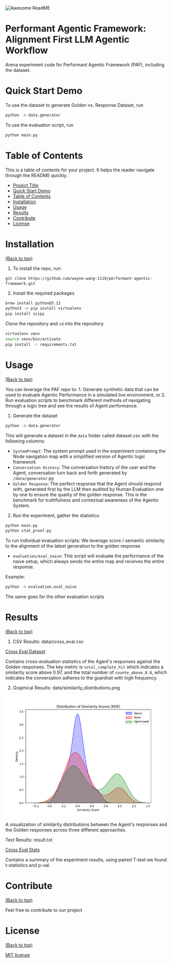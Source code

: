 ![Awesome ReadME](https://media.licdn.com/dms/image/v2/D5616AQGHD9BS-MxP6A/profile-displaybackgroundimage-shrink_350_1400/profile-displaybackgroundimage-shrink_350_1400/0/1719351839679?e=1742428800&v=beta&t=RsX9uLGbWrhOcwdqOyGnadSrm5IGqUItSG5sQaLOFBk)

# Performant Agentic Framework: Alignment First LLM Agentic Workflow

Arena experiment code for Performant Agentic Framework (PAF), including the dataset.

# Quick Start Demo

To use the dataset to generate Golden vs. Response Dataset, run

```bash
python -m data.generator
```

To use the evaluation script, run

```bash
python main.py
```

# Table of Contents

This is a table of contents for your project. It helps the reader navigate through the README quickly.

- [Project Title](#project-title)
- [Quick Start Demo](#quick-start-demo)
- [Table of Contents](#table-of-contents)
- [Installation](#installation)
- [Usage](#usage)
- [Results](#results)
- [Contribute](#contribute)
- [License](#license)

# Installation

[(Back to top)](#table-of-contents)

1. To install the repo, run:

```shell
git clone https://github.com/wayne-wang-1119/performant-agentic-framework.git
```

2. Install the required packages

```bash
brew install python@3.12
python3 -m pip install virtualenv
pip install scipy
```

Clone the repository and `cd` into the repository

```bash
virtualenv venv
source venv/bin/activate
pip install -r requirements.txt
```

# Usage

[(Back to top)](#table-of-contents)

You can leverage the PAF repo to: 1. Generate synthetic data that can be used to evaluate Agentic Performance in a simulated live environment, or 2. Run evaluation scripts to benchmark different methods of navigating through a logic tree and see the results of Agent performance.

1.  Generate the dataset

```bash
python -m data.generator
```

This will generate a dataset in the `data` folder called dataset.csv with the following columns:

- `SystemPrompt`: The system prompt used in the experiment containing the Node navigation map with a simplified version of Agentic logic framework
- `Conversation History`: The conversation history of the user and the Agent, conversation turn back and forth generated by `/data/generator`.py
- `Golden Response`: The perfect response that the Agent should respond with, generated first by the LLM then audited by Human Evaluation one by one to ensure the quality of the golden response. This is the benchmark for truthfulness and contextual awareness of the Agentic System.

2. Run the experiment, gather the statistics:

```bash
python main.py
python stat_proof.py
```

To run individual evaluation scripts:
We leverage score / semantic similarity to the alignment of the latest generation to the golden response.

- `evaluation/eval_naive`: This script will evaluate the performance of the naive setup, which always sends the entire map and receives the entire response.

Example:

```bash
python -m evaluation.eval_naive
```

The same goes for the other evaluation scripts

# Results

[(Back to top)](#table-of-contents)


1. CSV Results: data/cross_eval.csv

[Cross Eval Dataset](./data/cross_eval.csv)

Contains cross-evaluation statistics of the Agent's responses against the Golden responses. The key metric is `total_complete_hit` which indicates a similarity score above 0.97, and the total number of `counte_above_0.8`, which indicates the conversation adheres to the guardrail with high frequency. 

2. Graphical Results: data/similarity_distributions.png

![Cross Eval Graph](./data/similarity_distributions.png)

A visualization of similarity distributions between the Agent's responses and the Golden responses across three different approaches.

Text Results: result.txt

[Cross Eval Stats](./result.txt)

Contains a summary of the experiment results, using paired T-test we found t-statistics and p-val.



# Contribute

[(Back to top)](#table-of-contents)

Feel free to contribute to our project

# License

[(Back to top)](#table-of-contents)

[MIT license](./LICENSE)
